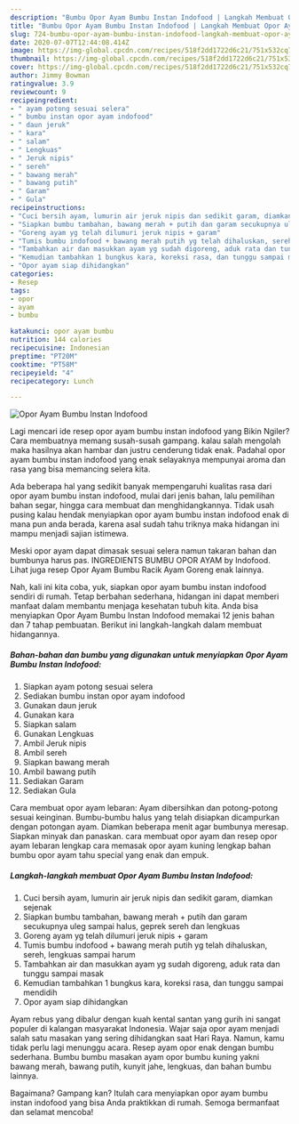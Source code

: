 ```yaml
---
description: "Bumbu Opor Ayam Bumbu Instan Indofood | Langkah Membuat Opor Ayam Bumbu Instan Indofood Yang Sedap"
title: "Bumbu Opor Ayam Bumbu Instan Indofood | Langkah Membuat Opor Ayam Bumbu Instan Indofood Yang Sedap"
slug: 724-bumbu-opor-ayam-bumbu-instan-indofood-langkah-membuat-opor-ayam-bumbu-instan-indofood-yang-sedap
date: 2020-07-07T12:44:08.414Z
image: https://img-global.cpcdn.com/recipes/518f2dd1722d6c21/751x532cq70/opor-ayam-bumbu-instan-indofood-foto-resep-utama.jpg
thumbnail: https://img-global.cpcdn.com/recipes/518f2dd1722d6c21/751x532cq70/opor-ayam-bumbu-instan-indofood-foto-resep-utama.jpg
cover: https://img-global.cpcdn.com/recipes/518f2dd1722d6c21/751x532cq70/opor-ayam-bumbu-instan-indofood-foto-resep-utama.jpg
author: Jimmy Bowman
ratingvalue: 3.9
reviewcount: 9
recipeingredient:
- " ayam potong sesuai selera"
- " bumbu instan opor ayam indofood"
- " daun jeruk"
- " kara"
- " salam"
- " Lengkuas"
- " Jeruk nipis"
- " sereh"
- " bawang merah"
- " bawang putih"
- " Garam"
- " Gula"
recipeinstructions:
- "Cuci bersih ayam, lumurin air jeruk nipis dan sedikit garam, diamkan sejenak"
- "Siapkan bumbu tambahan, bawang merah + putih dan garam secukupnya uleg sampai halus, geprek sereh dan lengkuas"
- "Goreng ayam yg telah dilumuri jeruk nipis + garam"
- "Tumis bumbu indofood + bawang merah putih yg telah dihaluskan, sereh, lengkuas sampai harum"
- "Tambahkan air dan masukkan ayam yg sudah digoreng, aduk rata dan tunggu sampai masak"
- "Kemudian tambahkan 1 bungkus kara, koreksi rasa, dan tunggu sampai mendidih"
- "Opor ayam siap dihidangkan"
categories:
- Resep
tags:
- opor
- ayam
- bumbu

katakunci: opor ayam bumbu 
nutrition: 144 calories
recipecuisine: Indonesian
preptime: "PT20M"
cooktime: "PT58M"
recipeyield: "4"
recipecategory: Lunch

---
```



![Opor Ayam Bumbu Instan Indofood](https://img-global.cpcdn.com/recipes/518f2dd1722d6c21/751x532cq70/opor-ayam-bumbu-instan-indofood-foto-resep-utama.jpg)

Lagi mencari ide resep opor ayam bumbu instan indofood yang Bikin Ngiler? Cara membuatnya memang susah-susah gampang. kalau salah mengolah maka hasilnya akan hambar dan justru cenderung tidak enak. Padahal opor ayam bumbu instan indofood yang enak selayaknya mempunyai aroma dan rasa yang bisa memancing selera kita.

Ada beberapa hal yang sedikit banyak mempengaruhi kualitas rasa dari opor ayam bumbu instan indofood, mulai dari jenis bahan, lalu pemilihan bahan segar, hingga cara membuat dan menghidangkannya. Tidak usah pusing kalau hendak menyiapkan opor ayam bumbu instan indofood enak di mana pun anda berada, karena asal sudah tahu triknya maka hidangan ini mampu menjadi sajian istimewa.

Meski opor ayam dapat dimasak sesuai selera namun takaran bahan dan bumbunya harus pas. INGREDIENTS BUMBU OPOR AYAM by Indofood. Lihat juga resep Opor Ayam Bumbu Racik Ayam Goreng enak lainnya.


Nah, kali ini kita coba, yuk, siapkan opor ayam bumbu instan indofood sendiri di rumah. Tetap berbahan sederhana, hidangan ini dapat memberi manfaat dalam membantu menjaga kesehatan tubuh kita. Anda bisa menyiapkan Opor Ayam Bumbu Instan Indofood memakai 12 jenis bahan dan 7 tahap pembuatan. Berikut ini langkah-langkah dalam membuat hidangannya.

<!--inarticleads1-->

##### Bahan-bahan dan bumbu yang digunakan untuk menyiapkan Opor Ayam Bumbu Instan Indofood:

1. Siapkan  ayam potong sesuai selera
1. Sediakan  bumbu instan opor ayam indofood
1. Gunakan  daun jeruk
1. Gunakan  kara
1. Siapkan  salam
1. Gunakan  Lengkuas
1. Ambil  Jeruk nipis
1. Ambil  sereh
1. Siapkan  bawang merah
1. Ambil  bawang putih
1. Sediakan  Garam
1. Sediakan  Gula


Cara membuat opor ayam lebaran: Ayam dibersihkan dan potong-potong sesuai keinginan. Bumbu-bumbu halus yang telah disiapkan dicampurkan dengan potongan ayam. Diamkan beberapa menit agar bumbunya meresap. Siapkan minyak dan panaskan. cara membuat opor ayam dan resep opor ayam lebaran lengkap cara memasak opor ayam kuning lengkap bahan bumbu opor ayam tahu special yang enak dan empuk. 

<!--inarticleads2-->

##### Langkah-langkah membuat Opor Ayam Bumbu Instan Indofood:

1. Cuci bersih ayam, lumurin air jeruk nipis dan sedikit garam, diamkan sejenak
1. Siapkan bumbu tambahan, bawang merah + putih dan garam secukupnya uleg sampai halus, geprek sereh dan lengkuas
1. Goreng ayam yg telah dilumuri jeruk nipis + garam
1. Tumis bumbu indofood + bawang merah putih yg telah dihaluskan, sereh, lengkuas sampai harum
1. Tambahkan air dan masukkan ayam yg sudah digoreng, aduk rata dan tunggu sampai masak
1. Kemudian tambahkan 1 bungkus kara, koreksi rasa, dan tunggu sampai mendidih
1. Opor ayam siap dihidangkan


Ayam rebus yang dibalur dengan kuah kental santan yang gurih ini sangat populer di kalangan masyarakat Indonesia. Wajar saja opor ayam menjadi salah satu masakan yang sering dihidangkan saat Hari Raya. Namun, kamu tidak perlu lagi menunggu acara. Resep ayam opor enak dengan bumbu sederhana. Bumbu bumbu masakan ayam opor bumbu kuning yakni bawang merah, bawang putih, kunyit jahe, lengkuas, dan bahan bumbu lainnya. 

Bagaimana? Gampang kan? Itulah cara menyiapkan opor ayam bumbu instan indofood yang bisa Anda praktikkan di rumah. Semoga bermanfaat dan selamat mencoba!

